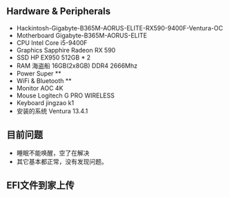 ## Hardware & Peripherals
- Hackintosh-Gigabyte-B365M-AORUS-ELITE-RX590-9400F-Ventura-OC
- Motherboard	Gigabyte-B365M-AORUS-ELITE
- CPU	Intel Core i5-9400F
- Graphics	Sapphire Radeon RX 590
- SSD	HP EX950 512GB * 2
- RAM	海盗船 16GB(2x8GB) DDR4 2666Mhz
- Power	Super **
- WiFi & Bluetooth	**
- Monitor	AOC 4K
- Mouse	Logitech G PRO WIRELESS
- Keyboard	jingzao k1
- 安装的系统 Ventura 13.4.1

## 目前问题
- 睡眠不能唤醒，空了在解决
- 其它基本都正常，没有发现问题。

## EFI文件到家上传
